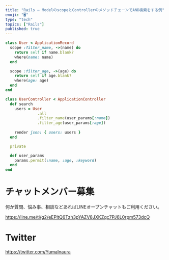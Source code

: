 ```yaml
---
title: "Rails – ModelのscopeとControllerのメソッドチェーンでAND検索をする例"
emoji: "🖥"
type: "tech"
topics: ["Rails"]
published: true
---
```



```rb
class User < ApplicationRecord
  scope :filter_name, ->(name) do
    return self if name.blank?
    where(name: name)
  end

  scope :filter_age, ->(age) do
    return self if age.blank?
    where(age: age)
  end
end
```

```rb
class UserController < ApplicationController
  def search
    users = User
              .all
              .filter_name(user_params[:name])
              .filter_age(user_params[:age])
    
    render json: { users: users }
  end

  private

  def user_params
    params.permit(:name, :age, :keyword)
  end
end
```


# チャットメンバー募集


何か質問、悩み事、相談などあればLINEオープンチャットもご利用ください。

https://line.me/ti/g2/eEPltQ6Tzh3pYAZV8JXKZqc7PJ6L0rpm573dcQ


# Twitter

https://twitter.com/YumaInaura


